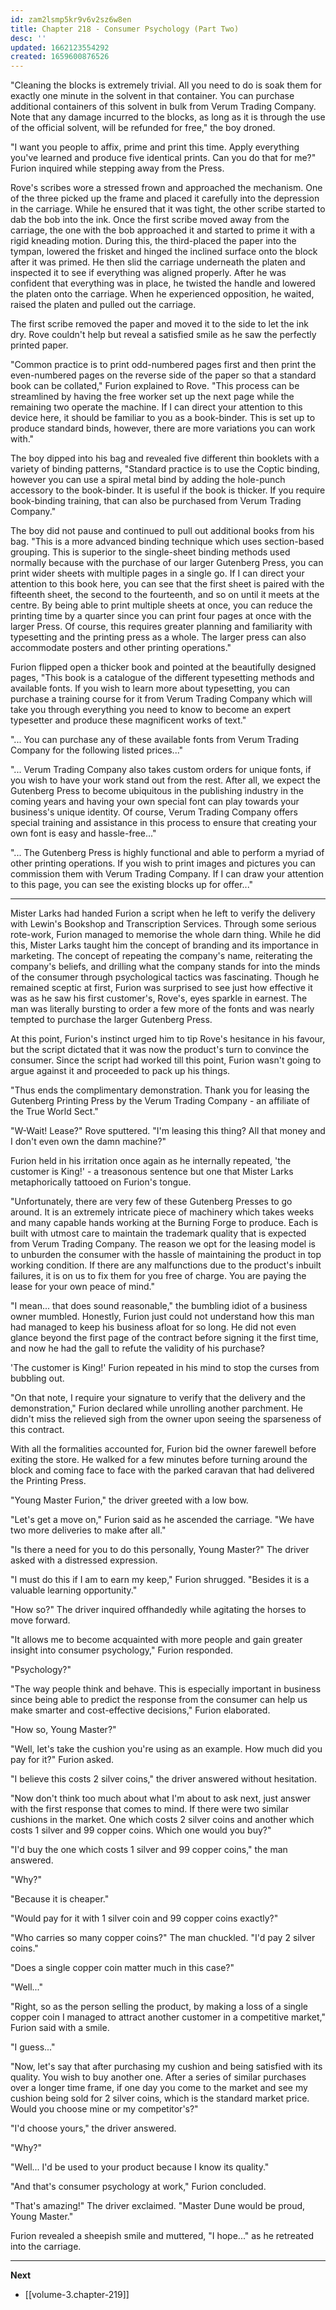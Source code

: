 ```yaml
---
id: zam2lsmp5kr9v6v2sz6w8en
title: Chapter 218 - Consumer Psychology (Part Two)
desc: ''
updated: 1662123554292
created: 1659600876526
---
```


"Cleaning the blocks is extremely trivial. All you need to do is soak them for exactly one minute in the solvent in that container. You can purchase additional containers of this solvent in bulk from Verum Trading Company. Note that any damage incurred to the blocks, as long as it is through the use of the official solvent, will be refunded for free," the boy droned.

"I want you people to affix, prime and print this time. Apply everything you've learned and produce five identical prints. Can you do that for me?" Furion inquired while stepping away from the Press.

Rove's scribes wore a stressed frown and approached the mechanism. One of the three picked up the frame and placed it carefully into the depression in the carriage. While he ensured that it was tight, the other scribe started to dab the bob into the ink. Once the first scribe moved away from the carriage, the one with the bob approached it and started to prime it with a rigid kneading motion. During this, the third-placed the paper into the tympan, lowered the frisket and hinged the inclined surface onto the block after it was primed. He then slid the carriage underneath the platen and inspected it to see if everything was aligned properly. After he was confident that everything was in place, he twisted the handle and lowered the platen onto the carriage. When he experienced opposition, he waited, raised the platen and pulled out the carriage.

The first scribe removed the paper and moved it to the side to let the ink dry. Rove couldn't help but reveal a satisfied smile as he saw the perfectly printed paper.

"Common practice is to print odd-numbered pages first and then print the even-numbered pages on the reverse side of the paper so that a standard book can be collated," Furion explained to Rove. "This process can be streamlined by having the free worker set up the next page while the remaining two operate the machine. If I can direct your attention to this device here, it should be familiar to you as a book-binder. This is set up to produce standard binds, however, there are more variations you can work with."

The boy dipped into his bag and revealed five different thin booklets with a variety of binding patterns, "Standard practice is to use the Coptic binding, however you can use a spiral metal bind by adding the hole-punch accessory to the book-binder. It is useful if the book is thicker. If you require book-binding training, that can also be purchased from Verum Trading Company."

The boy did not pause and continued to pull out additional books from his bag. "This is a more advanced binding technique which uses section-based grouping. This is superior to the single-sheet binding methods used normally because with the purchase of our larger Gutenberg Press, you can print wider sheets with multiple pages in a single go. If I can direct your attention to this book here, you can see that the first sheet is paired with the fifteenth sheet, the second to the fourteenth, and so on until it meets at the centre. By being able to print multiple sheets at once, you can reduce the printing time by a quarter since you can print four pages at once with the larger Press. Of course, this requires greater planning and familiarity with typesetting and the printing press as a whole. The larger press can also accommodate posters and other printing operations."

Furion flipped open a thicker book and pointed at the beautifully designed pages, "This book is a catalogue of the different typesetting methods and available fonts. If you wish to learn more about typesetting, you can purchase a training course for it from Verum Trading Company which will take you through everything you need to know to become an expert typesetter and produce these magnificent works of text."

"... You can purchase any of these available fonts from Verum Trading Company for the following listed prices..."

"... Verum Trading Company also takes custom orders for unique fonts, if you wish to have your work stand out from the rest. After all, we expect the Gutenberg Press to become ubiquitous in the publishing industry in the coming years and having your own special font can play towards your business's unique identity. Of course, Verum Trading Company offers special training and assistance in this process to ensure that creating your own font is easy and hassle-free..."

"... The Gutenberg Press is highly functional and able to perform a myriad of other printing operations. If you wish to print images and pictures you can commission them with Verum Trading Company. If I can draw your attention to this page, you can see the existing blocks up for offer..."

____

Mister Larks had handed Furion a script when he left to verify the delivery with Lewin's Bookshop and Transcription Services. Through some serious rote-work, Furion managed to memorise the whole darn thing. While he did this, Mister Larks taught him the concept of branding and its importance in marketing. The concept of repeating the company's name, reiterating the company's beliefs, and drilling what the company stands for into the minds of the consumer through psychological tactics was fascinating. Though he remained sceptic at first, Furion was surprised to see just how effective it was as he saw his first customer's, Rove's, eyes sparkle in earnest. The man was literally bursting to order a few more of the fonts and was nearly tempted to purchase the larger Gutenberg Press.

At this point, Furion's instinct urged him to tip Rove's hesitance in his favour, but the script dictated that it was now the product's turn to convince the consumer. Since the script had worked till this point, Furion wasn't going to argue against it and proceeded to pack up his things.

"Thus ends the complimentary demonstration. Thank you for leasing the Gutenberg Printing Press by the Verum Trading Company - an affiliate of the True World Sect."

"W-Wait! Lease?" Rove sputtered. "I'm leasing this thing? All that money and I don't even own the damn machine?"

Furion held in his irritation once again as he internally repeated, 'the customer is King!' - a treasonous sentence but one that Mister Larks metaphorically tattooed on Furion's tongue.

"Unfortunately, there are very few of these Gutenberg Presses to go around. It is an extremely intricate piece of machinery which takes weeks and many capable hands working at the Burning Forge to produce. Each is built with utmost care to maintain the trademark quality that is expected from Verum Trading Company. The reason we opt for the leasing model is to unburden the consumer with the hassle of maintaining the product in top working condition. If there are any malfunctions due to the product's inbuilt failures, it is on us to fix them for you free of charge. You are paying the lease for your own peace of mind."

"I mean... that does sound reasonable," the bumbling idiot of a business owner mumbled. Honestly, Furion just could not understand how this man had managed to keep his business afloat for so long. He did not even glance beyond the first page of the contract before signing it the first time, and now he had the gall to refute the validity of his purchase?

'The customer is King!' Furion repeated in his mind to stop the curses from bubbling out.

"On that note, I require your signature to verify that the delivery and the demonstration," Furion declared while unrolling another parchment. He didn't miss the relieved sigh from the owner upon seeing the sparseness of this contract.

With all the formalities accounted for, Furion bid the owner farewell before exiting the store. He walked for a few minutes before turning around the block and coming face to face with the parked caravan that had delivered the Printing Press.

"Young Master Furion," the driver greeted with a low bow.

"Let's get a move on," Furion said as he ascended the carriage. "We have two more deliveries to make after all."

"Is there a need for you to do this personally, Young Master?" The driver asked with a distressed expression.

"I must do this if I am to earn my keep," Furion shrugged. "Besides it is a valuable learning opportunity."

"How so?" The driver inquired offhandedly while agitating the horses to move forward.

"It allows me to become acquainted with more people and gain greater insight into consumer psychology," Furion responded.

"Psychology?"

"The way people think and behave. This is especially important in business since being able to predict the response from the consumer can help us make smarter and cost-effective decisions," Furion elaborated.

"How so, Young Master?"

"Well, let's take the cushion you're using as an example. How much did you pay for it?" Furion asked.

"I believe this costs 2 silver coins," the driver answered without hesitation.

"Now don't think too much about what I'm about to ask next, just answer with the first response that comes to mind. If there were two similar cushions in the market. One which costs 2 silver coins and another which costs 1 silver and 99 copper coins. Which one would you buy?"

"I'd buy the one which costs 1 silver and 99 copper coins," the man answered.

"Why?"

"Because it is cheaper."

"Would pay for it with 1 silver coin and 99 copper coins exactly?"

"Who carries so many copper coins?" The man chuckled. "I'd pay 2 silver coins."

"Does a single copper coin matter much in this case?"

"Well..."

"Right, so as the person selling the product, by making a loss of a single copper coin I managed to attract another customer in a competitive market," Furion said with a smile.

"I guess..."

"Now, let's say that after purchasing my cushion and being satisfied with its quality. You wish to buy another one. After a series of similar purchases over a longer time frame, if one day you come to the market and see my cushion being sold for 2 silver coins, which is the standard market price. Would you choose mine or my competitor's?"

"I'd choose yours," the driver answered.

"Why?"

"Well... I'd be used to your product because I know its quality."

"And that's consumer psychology at work," Furion concluded.

"That's amazing!" The driver exclaimed. "Master Dune would be proud, Young Master."

Furion revealed a sheepish smile and muttered, "I hope..." as he retreated into the carriage.

____

**Next**
* [[volume-3.chapter-219]]
